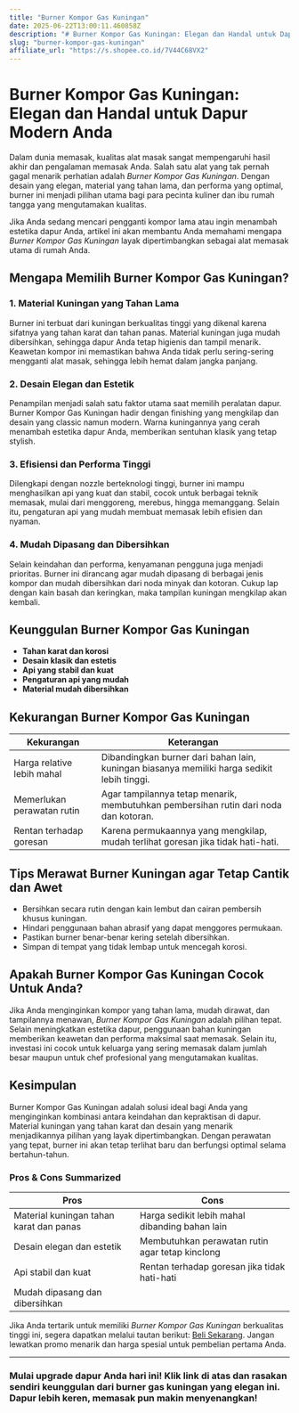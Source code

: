 ```yaml
---
title: "Burner Kompor Gas Kuningan"
date: 2025-06-22T13:00:11.460858Z
description: "# Burner Kompor Gas Kuningan: Elegan dan Handal untuk Dapur Modern Anda..."
slug: "burner-kompor-gas-kuningan"
affiliate_url: "https://s.shopee.co.id/7V44C68VX2"
---
```

# Burner Kompor Gas Kuningan: Elegan dan Handal untuk Dapur Modern Anda

Dalam dunia memasak, kualitas alat masak sangat mempengaruhi hasil akhir dan pengalaman memasak Anda. Salah satu alat yang tak pernah gagal menarik perhatian adalah *Burner Kompor Gas Kuningan*. Dengan desain yang elegan, material yang tahan lama, dan performa yang optimal, burner ini menjadi pilihan utama bagi para pecinta kuliner dan ibu rumah tangga yang mengutamakan kualitas.

Jika Anda sedang mencari pengganti kompor lama atau ingin menambah estetika dapur Anda, artikel ini akan membantu Anda memahami mengapa *Burner Kompor Gas Kuningan* layak dipertimbangkan sebagai alat memasak utama di rumah Anda.

## Mengapa Memilih Burner Kompor Gas Kuningan?

### 1. Material Kuningan yang Tahan Lama

Burner ini terbuat dari kuningan berkualitas tinggi yang dikenal karena sifatnya yang tahan karat dan tahan panas. Material kuningan juga mudah dibersihkan, sehingga dapur Anda tetap higienis dan tampil menarik. Keawetan kompor ini memastikan bahwa Anda tidak perlu sering-sering mengganti alat masak, sehingga lebih hemat dalam jangka panjang.

### 2. Desain Elegan dan Estetik

Penampilan menjadi salah satu faktor utama saat memilih peralatan dapur. Burner Kompor Gas Kuningan hadir dengan finishing yang mengkilap dan desain yang classic namun modern. Warna kuningannya yang cerah menambah estetika dapur Anda, memberikan sentuhan klasik yang tetap stylish.

### 3. Efisiensi dan Performa Tinggi

Dilengkapi dengan nozzle berteknologi tinggi, burner ini mampu menghasilkan api yang kuat dan stabil, cocok untuk berbagai teknik memasak, mulai dari menggoreng, merebus, hingga memanggang. Selain itu, pengaturan api yang mudah membuat memasak lebih efisien dan nyaman.

### 4. Mudah Dipasang dan Dibersihkan

Selain keindahan dan performa, kenyamanan pengguna juga menjadi prioritas. Burner ini dirancang agar mudah dipasang di berbagai jenis kompor dan mudah dibersihkan dari noda minyak dan kotoran. Cukup lap dengan kain basah dan keringkan, maka tampilan kuningan mengkilap akan kembali.

## Keunggulan Burner Kompor Gas Kuningan

- **Tahan karat dan korosi**  
- **Desain klasik dan estetis**  
- **Api yang stabil dan kuat**  
- **Pengaturan api yang mudah**  
- **Material mudah dibersihkan**

## Kekurangan Burner Kompor Gas Kuningan

| **Kekurangan** | **Keterangan** |
|----------------|----------------|
| Harga relative lebih mahal | Dibandingkan burner dari bahan lain, kuningan biasanya memiliki harga sedikit lebih tinggi. |
| Memerlukan perawatan rutin | Agar tampilannya tetap menarik, membutuhkan pembersihan rutin dari noda dan kotoran. |
| Rentan terhadap goresan | Karena permukaannya yang mengkilap, mudah terlihat goresan jika tidak hati-hati. |

## Tips Merawat Burner Kuningan agar Tetap Cantik dan Awet

- Bersihkan secara rutin dengan kain lembut dan cairan pembersih khusus kuningan.  
- Hindari penggunaan bahan abrasif yang dapat menggores permukaan.  
- Pastikan burner benar-benar kering setelah dibersihkan.  
- Simpan di tempat yang tidak lembap untuk mencegah korosi.  

## Apakah Burner Kompor Gas Kuningan Cocok Untuk Anda?

Jika Anda menginginkan kompor yang tahan lama, mudah dirawat, dan tampilannya menawan, *Burner Kompor Gas Kuningan* adalah pilihan tepat. Selain meningkatkan estetika dapur, penggunaan bahan kuningan memberikan keawetan dan performa maksimal saat memasak. Selain itu, investasi ini cocok untuk keluarga yang sering memasak dalam jumlah besar maupun untuk chef profesional yang mengutamakan kualitas.

## Kesimpulan

Burner Kompor Gas Kuningan adalah solusi ideal bagi Anda yang menginginkan kombinasi antara keindahan dan kepraktisan di dapur. Material kuningan yang tahan karat dan desain yang menarik menjadikannya pilihan yang layak dipertimbangkan. Dengan perawatan yang tepat, burner ini akan tetap terlihat baru dan berfungsi optimal selama bertahun-tahun.

### Pros & Cons Summarized

| **Pros** | **Cons** |
|------------|---------|
| Material kuningan tahan karat dan panas | Harga sedikit lebih mahal dibanding bahan lain |
| Desain elegan dan estetik | Membutuhkan perawatan rutin agar tetap kinclong |
| Api stabil dan kuat | Rentan terhadap goresan jika tidak hati-hati |
| Mudah dipasang dan dibersihkan |  |

Jika Anda tertarik untuk memiliki *Burner Kompor Gas Kuningan* berkualitas tinggi ini, segera dapatkan melalui tautan berikut: [Beli Sekarang](https://s.shopee.co.id/7V44C68VX2). Jangan lewatkan promo menarik dan harga spesial untuk pembelian pertama Anda.

---

### Mulai upgrade dapur Anda hari ini! Klik link di atas dan rasakan sendiri keunggulan dari burner gas kuningan yang elegan ini. Dapur lebih keren, memasak pun makin menyenangkan!